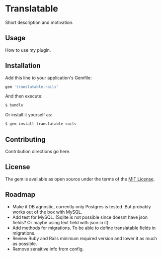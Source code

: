 # Translatable
Short description and motivation.

## Usage
How to use my plugin.

## Installation
Add this line to your application's Gemfile:

```ruby
gem 'translatable-rails'
```

And then execute:
```bash
$ bundle
```

Or install it yourself as:
```bash
$ gem install translatable-rails
```

## Contributing
Contribution directions go here.

## License
The gem is available as open source under the terms of the [MIT License](http://opensource.org/licenses/MIT).

## Roadmap
* Make it DB agnostic, currently only Postgres is tested. But probably works out of the box with MySQL.
* Add test for MySQL. (Sqlite is not possible since doesnt have json fields? Or maybe using text field with json in it)
* Add methods for migrations. To be able to define translatable fields in migrations.
* Review Ruby and Rails minimum required version and lower it as much as possible.
* Remove sensitive info from config.
